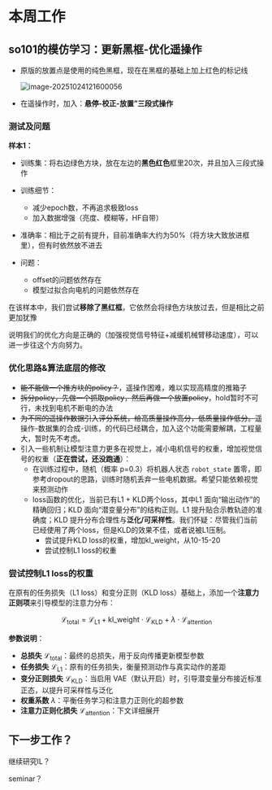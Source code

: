 # 本周工作

## **so101的模仿学习：更新黑框-优化遥操作**

- 原版的放置点是使用的纯色黑框，现在在黑框的基础上加上红色的标记线

  ![image-20251024121600056](C:\Users\MECHREUO\AppData\Roaming\Typora\typora-user-images\image-20251024121600056.png)

- 在遥操作时，加入：**悬停-校正-放置”三段式操作**

### 测试及问题

**样本1：**

- 训练集：将右边绿色方块，放在左边的**黑色红色**框里20次，并且加入三段式操作
- 训练细节：
  - 减少epoch数，不再追求极致loss
  - 加入数据增强（亮度、模糊等，HF自带）

- 准确率：相比于之前有提升，目前准确率大约为50%（将方块大致放进框里），但有时依然放不进去
- 问题：
  - offset的问题依然存在
  - 模型过拟合向电机的问题依然存在

在该样本中，我们尝试**移除了黑红框**，它依然会将绿色方块放过去，但是相比之前更加犹豫

说明我们的优化方向是正确的（加强视觉信号特征+减缓机械臂移动速度），可以进一步往这个方向努力。



### 优化思路&算法底层的修改

- ~~能不能做一个推方块的policy？~~，遥操作困难，难以实现高精度的推箱子
- ~~拆分policy，先做一个抓取policy，然后再做一个放置policy~~，hold暂时不可行，未找到电机不断电的办法
- ~~为不同的遥操作数据引入评分系统，给高质量操作高分，低质量操作低分。~~遥操作-数据集的合成-训练，的代码已经耦合，加入这个功能需要解耦，工程量大，暂时先不考虑。
- 引入一些机制让模型注意力更多在视觉上，减小电机信号的权重，增加视觉信号的权重（**正在尝试，还没跑通**）：
  - 在训练过程中，随机（概率 p=0.3）将机器人状态 `robot_state` 置零，即参考dropout的思路，训练时随机丢弃一些电机数据。希望只能依赖视觉来预测动作
  - loss函数的优化，当前已有L1 + KLD两个loss，其中L1 面向“输出动作”的精确回归；KLD 面向“潜变量分布”的结构正则。L1 提升贴合示教轨迹的准确度；KLD 提升分布合理性与**泛化/可采样性**。我们怀疑：尽管我们当前已经使用了两个loss，但是KLD的效果不佳，或者说被L1压制。
    - 尝试提升KLD loss的权重，增加kl_weight，从10-15-20
    - 尝试控制L1 loss的权重

### 尝试控制L1 loss的权重

在原有的任务损失（L1 loss）和变分正则（KLD loss）基础上，添加一个**注意力正则项**来引导模型的注意力分布：

$$
\mathcal{L}_{\text{total}} = \mathcal{L}_{\text{L1}} + \text{kl\_weight} \cdot \mathcal{L}_{\text{KLD}} + \lambda \cdot \mathcal{L}_{\text{attention}}
$$

**参数说明**：

- **总损失** $\mathcal{L}_{\text{total}}$：最终的总损失，用于反向传播更新模型参数
- **任务损失** $\mathcal{L}_{\text{L1}}$：原有的任务损失，衡量预测动作与真实动作的差距
- **变分正则损失** $\mathcal{L}_{\text{KLD}}$：当启用 VAE（默认开启）时，引导潜变量分布接近标准正态，以提升可采样性与泛化
- **权重系数** $\lambda$：平衡任务学习和注意力正则化的超参数
- **注意力正则化损失** $\mathcal{L}_{\text{attention}}$：下文详细展开



## 下一步工作？

继续研究IL？

seminar？

